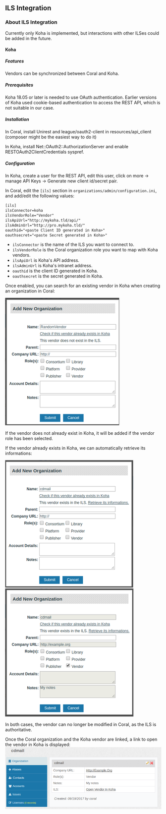ILS Integration
---------------------------------

### About ILS Integration

Currently only Koha is implemented, but interactions with other ILSes could be added in the future.

#### Koha

##### Features
Vendors can be synchronized between Coral and Koha.

##### Prerequisites

Koha 18.05 or later is needed to use OAuth authentication. Earlier versions of Koha used cookie-based authentication to access the REST API, which is not suitable in our case.

##### Installation
In Coral, install Unirest and league/oauth2-client in resources/api_client (composer might be the easiest way to do it)

In Koha, install Net::OAuth2::AuthorizationServer and enable RESTOAuth2ClientCredentials syspref.

##### Configuration
In Koha, create a user for the REST API, edit this user, click on more -> manage API Keys -> Generate new client id/secret pair.

In Coral, edit the `[ils]` section in `organizations/admin/configuration.ini`, and add/edit the following values:

```
[ils]
ilsConnector=koha
ilsVendorRole="Vendor"
ilsApiUrl="http://mykoha.tld/api/"
ilsAdminUrl="http://pro.mykoha.tld/"
oauthid="<paste Client ID generated in Koha>"
oauthsecret="<paste Secret generated in Koha>"
```

- `ilsConnector` is the name of the ILS you want to connect to.
- `ilsVendorRole` is the Coral organization role you want to map with Koha vendors.
- `ilsApiUrl` is Koha's API address.
- `ilsAdminUrl` is Koha's intranet address.
- `oauthid` is the client ID generated in Koha.
- `oauthsecret` is the secret generated in Koha.

Once enabled, you can search for an existing vendor in Koha when creating an organization in Coral:

![Vendor does not exist in koha](img/integration/integrationVendorCheck.png)

If the vendor does not already exist in Koha, it will be added if the vendor role has been selected.

If the vendor already exists in Koha, we can automatically retrieve its informations:

![Vendor exists in koha](img/integration/integrationVendorExists.png)
![Vendor is retrieved from koha](img/integration/integrationVendorRetrieve.png)

In both cases, the vendor can no longer be modified in Coral, as the ILS is authoritative.

Once the Coral organization and the Koha vendor are linked, a link to open the vendor in Koha is displayed:
![Vendor in Coral](img/integration/integrationVendorDisplay.png)

